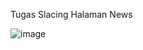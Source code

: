 Tugas Slacing Halaman News

![image](https://github.com/user-attachments/assets/111b3e77-5005-4baa-88b5-cc39c377f791)

